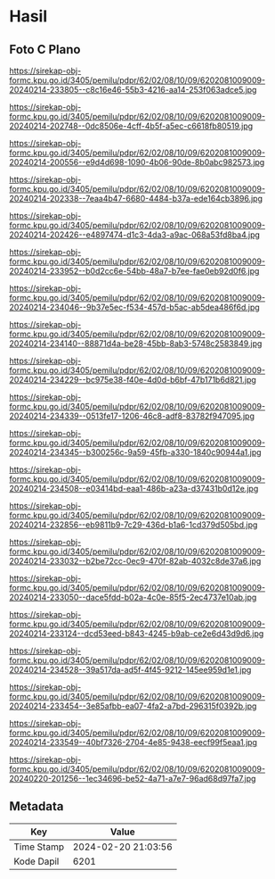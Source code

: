 # Hasil

## Foto C Plano

https://sirekap-obj-formc.kpu.go.id/3405/pemilu/pdpr/62/02/08/10/09/6202081009009-20240214-233805--c8c16e46-55b3-4216-aa14-253f063adce5.jpg

https://sirekap-obj-formc.kpu.go.id/3405/pemilu/pdpr/62/02/08/10/09/6202081009009-20240214-202748--0dc8506e-4cff-4b5f-a5ec-c6618fb80519.jpg

https://sirekap-obj-formc.kpu.go.id/3405/pemilu/pdpr/62/02/08/10/09/6202081009009-20240214-200556--e9d4d698-1090-4b06-90de-8b0abc982573.jpg

https://sirekap-obj-formc.kpu.go.id/3405/pemilu/pdpr/62/02/08/10/09/6202081009009-20240214-202338--7eaa4b47-6680-4484-b37a-ede164cb3896.jpg

https://sirekap-obj-formc.kpu.go.id/3405/pemilu/pdpr/62/02/08/10/09/6202081009009-20240214-202426--e4897474-d1c3-4da3-a9ac-068a53fd8ba4.jpg

https://sirekap-obj-formc.kpu.go.id/3405/pemilu/pdpr/62/02/08/10/09/6202081009009-20240214-233952--b0d2cc6e-54bb-48a7-b7ee-fae0eb92d0f6.jpg

https://sirekap-obj-formc.kpu.go.id/3405/pemilu/pdpr/62/02/08/10/09/6202081009009-20240214-234046--9b37e5ec-f534-457d-b5ac-ab5dea486f6d.jpg

https://sirekap-obj-formc.kpu.go.id/3405/pemilu/pdpr/62/02/08/10/09/6202081009009-20240214-234140--88871d4a-be28-45bb-8ab3-5748c2583849.jpg

https://sirekap-obj-formc.kpu.go.id/3405/pemilu/pdpr/62/02/08/10/09/6202081009009-20240214-234229--bc975e38-f40e-4d0d-b6bf-47b171b6d821.jpg

https://sirekap-obj-formc.kpu.go.id/3405/pemilu/pdpr/62/02/08/10/09/6202081009009-20240214-234339--0513fe17-1206-46c8-adf8-83782f947095.jpg

https://sirekap-obj-formc.kpu.go.id/3405/pemilu/pdpr/62/02/08/10/09/6202081009009-20240214-234345--b300256c-9a59-45fb-a330-1840c90944a1.jpg

https://sirekap-obj-formc.kpu.go.id/3405/pemilu/pdpr/62/02/08/10/09/6202081009009-20240214-234508--e03414bd-eaa1-486b-a23a-d37431b0d12e.jpg

https://sirekap-obj-formc.kpu.go.id/3405/pemilu/pdpr/62/02/08/10/09/6202081009009-20240214-232856--eb9811b9-7c29-436d-b1a6-1cd379d505bd.jpg

https://sirekap-obj-formc.kpu.go.id/3405/pemilu/pdpr/62/02/08/10/09/6202081009009-20240214-233032--b2be72cc-0ec9-470f-82ab-4032c8de37a6.jpg

https://sirekap-obj-formc.kpu.go.id/3405/pemilu/pdpr/62/02/08/10/09/6202081009009-20240214-233050--dace5fdd-b02a-4c0e-85f5-2ec4737e10ab.jpg

https://sirekap-obj-formc.kpu.go.id/3405/pemilu/pdpr/62/02/08/10/09/6202081009009-20240214-233124--dcd53eed-b843-4245-b9ab-ce2e6d43d9d6.jpg

https://sirekap-obj-formc.kpu.go.id/3405/pemilu/pdpr/62/02/08/10/09/6202081009009-20240214-234528--39a517da-ad5f-4f45-9212-145ee959d1e1.jpg

https://sirekap-obj-formc.kpu.go.id/3405/pemilu/pdpr/62/02/08/10/09/6202081009009-20240214-233454--3e85afbb-ea07-4fa2-a7bd-296315f0392b.jpg

https://sirekap-obj-formc.kpu.go.id/3405/pemilu/pdpr/62/02/08/10/09/6202081009009-20240214-233549--40bf7326-2704-4e85-9438-eecf99f5eaa1.jpg

https://sirekap-obj-formc.kpu.go.id/3405/pemilu/pdpr/62/02/08/10/09/6202081009009-20240220-201256--1ec34696-be52-4a71-a7e7-96ad68d97fa7.jpg


## Metadata

| Key        | Value               |
| ---------- | ------------------- |
| Time Stamp | 2024-02-20 21:03:56 |
| Kode Dapil | 6201                |




